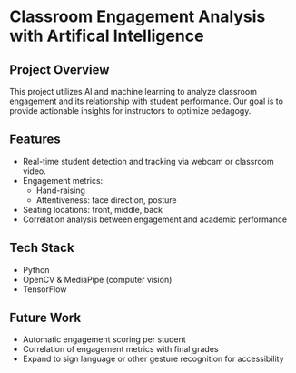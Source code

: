 # Classroom Engagement Analysis with Artifical Intelligence

## Project Overview
This project utilizes AI and machine learning to analyze classroom engagement and its relationship with student performance. Our goal is to provide actionable insights for instructors to optimize pedagogy.

## Features
- Real-time student detection and tracking via webcam or classroom video.
- Engagement metrics:
  - Hand-raising
  - Attentiveness: face direction, posture
- Seating locations: front, middle, back
- Correlation analysis between engagement and academic performance
## Tech Stack
- Python
- OpenCV & MediaPipe (computer vision)
- TensorFlow 
## Future Work
- Automatic engagement scoring per student
- Correlation of engagement metrics with final grades
- Expand to sign language or other gesture recognition for accessibility
